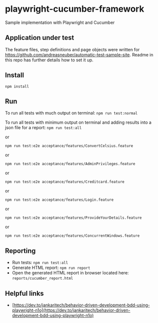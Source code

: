 # playwright-cucumber-framework
Sample implementation with Playwright and Cucumber

## Application under test
The feature files, step definitions and page objects were written for https://github.com/andreasneuber/automatic-test-sample-site.
Readme in this repo has further details how to set it up.

## Install
`npm install`

## Run
To run all tests with much output on terminal: `npm run test:normal`

To run all tests with minimum output on terminal and adding results into a json file for a report: `npm run test:all`

or

`npm run test:e2e acceptance/features/ConvertCelsius.feature`

or 

`npm run test:e2e acceptance/features/AdminPrivileges.feature`

or 

`npm run test:e2e acceptance/features/Creditcard.feature`

or

`npm run test:e2e acceptance/features/Login.feature`

or

`npm run test:e2e acceptance/features/ProvideYourDetails.feature`

or

`npm run test:e2e acceptance/features/ConcurrentWindows.feature`

## Reporting
- Run tests: `npm run test:all`
- Generate HTML report: `npm run report`
- Open the generated HTML report in browser located here: `reports/cucumber_report.html`


## Helpful links
- [https://dev.to/jankaritech/behavior-driven-development-bdd-using-playwright-n1o](https://dev.to/jankaritech/behavior-driven-development-bdd-using-playwright-n1o)


